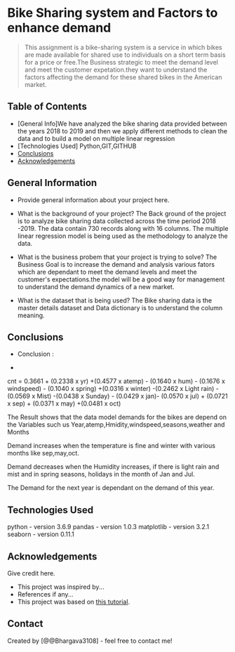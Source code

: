 # Bike Sharing system and Factors to enhance demand
> This assignment is a bike-sharing system is a service in which bikes are made available for shared use to individuals on a short term basis for a price or free.The Business strategic to meet the demand level and meet the customer expetation.they want to understand the factors affecting the demand for these shared bikes in the American market. 


## Table of Contents
* [General Info]We have analyzed the bike sharing data provided between the years 2018 to 2019 and then we apply different methods to clean the data and to build a model on multiple linear regression
* [Technologies Used] Python,GIT,GITHUB
* [Conclusions](#conclusions)
* [Acknowledgements](#acknowledgements)


## General Information
- Provide general information about your project here.
- What is the background of your project?
The Back ground of the project is to analyze bike sharing data collected across the time period 2018 -2019. The data contain 730 records along with 16 columns. The multiple linear regression model is being used as the methodology to analyze the data.

- What is the business probem that your project is trying to solve?
The Business Goal is to increase the demand and analysis various fators which are dependant to meet the demand levels and meet the customer's expectations.the model will be a good way for management to understand the demand dynamics of a new market. 

- What is the dataset that is being used?
The Bike sharing data is the master details dataset and Data dictionary is to understand the column meaning.


## Conclusions
- Conclusion :

-
cnt = 0.3661 + (0.2338 x yr) +(0.4577 x atemp) - (0.1640 x hum) - (0.1676 x windspeed) - (0.1040 x spring) +(0.0316 x winter) -(0.2462 x Light rain) -(0.0569 x Mist) -(0.0438 x Sunday) - (0.0429 x jan)- (0.0570 x jul) + (0.0721 x sep) + (0.0371 x may) +(0.0481 x oct)


 The Result shows that the data model demands for the bikes are depend on the Variables such us Year,atemp,Hmidity,windspeed,seasons,weather and Months

 Demand increases when the temperature is fine and winter with various months like sep,may,oct.

 Demand decreases when the Humidity increases, if there is light rain and mist and in spring seasons, holidays in the month of Jan and Jul.

  The Demand for the next year is dependant on the demand of this year.




## Technologies Used
python - version 3.6.9
pandas - version 1.0.3
matplotlib - version 3.2.1
seaborn - version 0.11.1



## Acknowledgements
Give credit here.
- This project was inspired by...
- References if any...
- This project was based on [this tutorial](https://www.example.com).


## Contact
Created by [@@Bhargava3108] - feel free to contact me!


